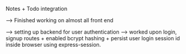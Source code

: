 Notes + Todo integration


--> Finished working on almost all front end 

--> setting up backend for user authentication
--> worked upon login, signup routes + enabled bcrypt hashing + persist user login session id inside browser using express-session. 